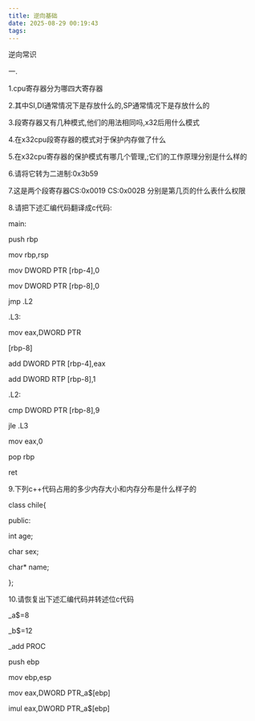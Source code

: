 ```yaml
---
title: 逆向基础
date: 2025-08-29 00:19:43
tags:
---
```


逆向常识

一. 

1.cpu寄存器分为哪四大寄存器

2.其中SI,DI通常情况下是存放什么的,SP通常情况下是存放什么的

3.段寄存器又有几种模式,他们的用法相同吗,x32后用什么模式

4.在x32cpu段寄存器的模式对于保护内存做了什么

5.在x32cpu寄存器的保护模式有哪几个管理,;它们的工作原理分别是什么样的

6.请将它转为二进制:0x3b59

7.这是两个段寄存器CS:0x0019  CS:0x002B 分别是第几页的什么表什么权限

8.请把下述汇编代码翻译成c代码:

main:

  push  rbp

  mov  rbp,rsp

  mov  DWORD  PTR  [rbp-4],0

  mov  DWORD  PTR  [rbp-8],0

  jmp  .L2

.L3:

  mov eax,DWORD  PTR

[rbp-8]

  add  DWORD  PTR  [rbp-4],eax

  add DWORD  RTP  [rbp-8],1

.L2:

  cmp  DWORD PTR  [rbp-8],9

  jle  .L3

  mov  eax,0

  pop  rbp

  ret

9.下列c++代码占用的多少内存大小和内存分布是什么样子的

class chile{

public:

int age;

char sex;

char* name;

};

10.请恢复出下述汇编代码并转述位c代码

_a$=8

_b$=12

_add  PROC

 push  ebp

  mov  ebp,esp

  mov  eax,DWORD PTR_a$[ebp]

  imul  eax,DWORD PTR_a$[ebp]

